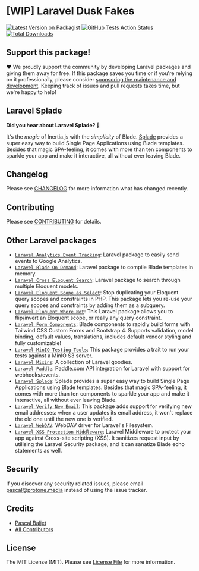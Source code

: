 # [WIP] Laravel Dusk Fakes

[![Latest Version on Packagist](https://img.shields.io/packagist/v/protonemedia/laravel-dusk-fakes.svg?style=flat-square)](https://packagist.org/packages/protonemedia/laravel-dusk-fakes)
[![GitHub Tests Action Status](https://img.shields.io/github/workflow/status/protonemedia/laravel-dusk-fakes/run-tests?label=tests)](https://github.com/protonemedia/laravel-dusk-fakes/actions?query=workflow%3Arun-tests+branch%3Amain)
[![Total Downloads](https://img.shields.io/packagist/dt/protonemedia/laravel-dusk-fakes.svg?style=flat-square)](https://packagist.org/packages/protonemedia/laravel-dusk-fakes)

## Support this package!

❤️ We proudly support the community by developing Laravel packages and giving them away for free. If this package saves you time or if you're relying on it professionally, please consider [sponsoring the maintenance and development](https://github.com/sponsors/pascalbaljet). Keeping track of issues and pull requests takes time, but we're happy to help!

## Laravel Splade

**Did you hear about Laravel Splade? 🤩**

It's the *magic* of Inertia.js with the *simplicity* of Blade. [Splade](https://github.com/protonemedia/laravel-splade) provides a super easy way to build Single Page Applications using Blade templates. Besides that magic SPA-feeling, it comes with more than ten components to sparkle your app and make it interactive, all without ever leaving Blade.

## Changelog

Please see [CHANGELOG](CHANGELOG.md) for more information what has changed recently.

## Contributing

Please see [CONTRIBUTING](CONTRIBUTING.md) for details.

## Other Laravel packages

* [`Laravel Analytics Event Tracking`](https://github.com/protonemedia/laravel-analytics-event-tracking): Laravel package to easily send events to Google Analytics.
* [`Laravel Blade On Demand`](https://github.com/protonemedia/laravel-blade-on-demand): Laravel package to compile Blade templates in memory.
* [`Laravel Cross Eloquent Search`](https://github.com/protonemedia/laravel-cross-eloquent-search): Laravel package to search through multiple Eloquent models.
* [`Laravel Eloquent Scope as Select`](https://github.com/protonemedia/laravel-eloquent-scope-as-select): Stop duplicating your Eloquent query scopes and constraints in PHP. This package lets you re-use your query scopes and constraints by adding them as a subquery.
* [`Laravel Eloquent Where Not`](https://github.com/protonemedia/laravel-eloquent-where-not): This Laravel package allows you to flip/invert an Eloquent scope, or really any query constraint.
* [`Laravel Form Components`](https://github.com/protonemedia/laravel-form-components): Blade components to rapidly build forms with Tailwind CSS Custom Forms and Bootstrap 4. Supports validation, model binding, default values, translations, includes default vendor styling and fully customizable!
* [`Laravel MinIO Testing Tools`](https://github.com/protonemedia/laravel-minio-testing-tools): This package provides a trait to run your tests against a MinIO S3 server.
* [`Laravel Mixins`](https://github.com/protonemedia/laravel-mixins): A collection of Laravel goodies.
* [`Laravel Paddle`](https://github.com/protonemedia/laravel-paddle): Paddle.com API integration for Laravel with support for webhooks/events.
* [`Laravel Splade`](https://github.com/protonemedia/laravel-splade): Splade provides a super easy way to build Single Page Applications using Blade templates. Besides that magic SPA-feeling, it comes with more than ten components to sparkle your app and make it interactive, all without ever leaving Blade.
* [`Laravel Verify New Email`](https://github.com/protonemedia/laravel-verify-new-email): This package adds support for verifying new email addresses: when a user updates its email address, it won't replace the old one until the new one is verified.
* [`Laravel WebDAV`](https://github.com/protonemedia/laravel-webdav): WebDAV driver for Laravel's Filesystem.
* [`Laravel XSS Protection Middleware`](https://github.com/protonemedia/laravel-xss-protection): Laravel Middleware to protect your app against Cross-site scripting (XSS). It sanitizes request input by utilising the Laravel Security package, and it can sanatize Blade echo statements as well.

## Security

If you discover any security related issues, please email pascal@protone.media instead of using the issue tracker.

## Credits

- [Pascal Baljet](https://github.com/protonemedia)
- [All Contributors](../../contributors)

## License

The MIT License (MIT). Please see [License File](LICENSE.md) for more information.
